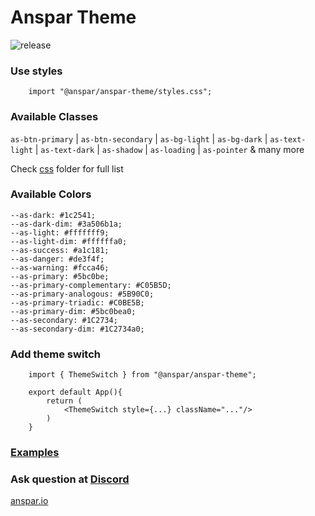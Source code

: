 # Anspar Theme 

![release](https://github.com/anspar/anspar-theme/actions/workflows/release.yml/badge.svg?branch=main)

### Use styles
```
    import "@anspar/anspar-theme/styles.css";
```
### Available Classes
`as-btn-primary` | `as-btn-secondary` | `as-bg-light` | `as-bg-dark` | `as-text-light` | `as-text-dark` | `as-shadow` | `as-loading` | `as-pointer`  & many more

Check [css](src/css) folder for full list

### Available Colors
    --as-dark: #1c2541;
    --as-dark-dim: #3a506b1a;
    --as-light: #fffffff9;
    --as-light-dim: #ffffffa0;
    --as-success: #a1c181;
    --as-danger: #de3f4f;
    --as-warning: #fcca46;
    --as-primary: #5bc0be;
    --as-primary-complementary: #C05B5D;
    --as-primary-analogous: #5B90C0;
    --as-primary-triadic: #C0BE5B;
    --as-primary-dim: #5bc0bea0;
    --as-secondary: #1C2734;
    --as-secondary-dim: #1C2734a0;


### Add theme switch
```
    import { ThemeSwitch } from "@anspar/anspar-theme";

    export default App(){
        return (
            <ThemeSwitch style={...} className="..."/>
        )
    }
```

### [Examples](https://anspar.github.io/anspar-theme)

### Ask question at [Discord](https://discord.gg/ENQfPEcrZJ)

[anspar.io](https://anspar.io)